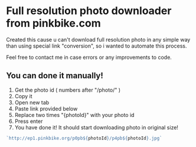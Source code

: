 # Full resolution photo downloader from pinkbike.com

Created this cause u can't download full resolution photo in any simple way than using special link "conversion",
so i wanted to automate this process.

Feel free to contact me in case errors or any improvements to code.

## You can done it manually!


  1. Get the photo id ( numbers after "/photo/" )
  1. Copy it
  1. Open new tab
  1. Paste link provided below
  1. Replace two times "{photoId}" with your photo id
  1. Press enter
  1. You have done it! It should start downloading photo in original size!

  ```javascript
  `http://ep1.pinkbike.org/p0pb${photoId}/p4pb${photoId}.jpg`
  ````